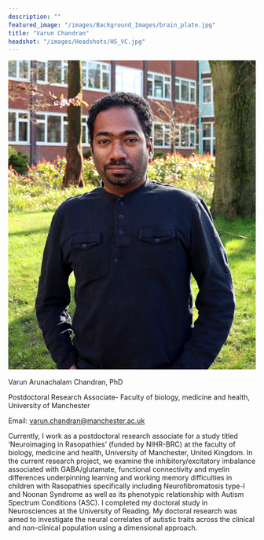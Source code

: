 ```yaml
---
description: ""
featured_image: "/images/Background_Images/brain_plate.jpg"
title: "Varun Chandran"
headshot: "/images/Headshots/HS_VC.jpg"
---
```


![img](/images/Headshots/HS_VC.jpg)

Varun Arunachalam Chandran, PhD 

Postdoctoral Research Associate- Faculty of biology, medicine and health, University of Manchester

Email: varun.chandran@manchester.ac.uk

Currently, I work as a postdoctoral research associate for a study titled ‘Neuroimaging in Rasopathies’ (funded by NIHR-BRC) at the faculty of biology, medicine and health, University of Manchester, United Kingdom. In the current research project, we examine the inhibitory/excitatory imbalance associated with GABA/glutamate, functional connectivity and myelin differences underpinning learning and working memory difficulties in children with Rasopathies specifically including Neurofibromatosis type-I and Noonan Syndrome as well as its phenotypic relationship with Autism Spectrum Conditions (ASC). I completed my doctoral study in Neurosciences at the University of Reading. My doctoral research was aimed to investigate the neural correlates of autistic traits across the clinical and non-clinical population using a dimensional approach. 
